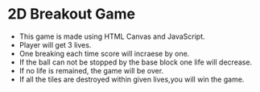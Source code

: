 # 2D Breakout Game

- This game is made using HTML Canvas and JavaScript.
- Player will get 3 lives.
- One breaking each time score will incraese by one.
- If the ball can not be stopped by the base block one life will decrease.
- If no life is remained, the game will be over.
- If all the tiles are destroyed within given lives,you will win the game.
